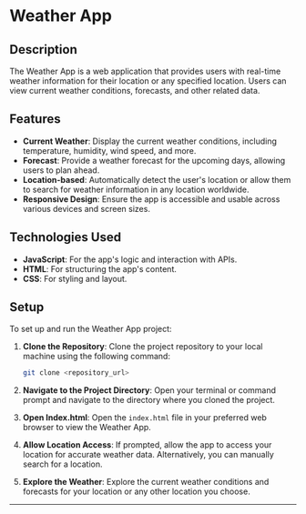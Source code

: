 

# Weather App

## Description

The Weather App is a web application that provides users with real-time weather information for their location or any specified location. Users can view current weather conditions, forecasts, and other related data.

## Features

- **Current Weather**: Display the current weather conditions, including temperature, humidity, wind speed, and more.
- **Forecast**: Provide a weather forecast for the upcoming days, allowing users to plan ahead.
- **Location-based**: Automatically detect the user's location or allow them to search for weather information in any location worldwide.
- **Responsive Design**: Ensure the app is accessible and usable across various devices and screen sizes.

## Technologies Used

- **JavaScript**: For the app's logic and interaction with APIs.
- **HTML**: For structuring the app's content.
- **CSS**: For styling and layout.

## Setup

To set up and run the Weather App project:

1. **Clone the Repository**: Clone the project repository to your local machine using the following command:

   ```bash
   git clone <repository_url>
   ```

2. **Navigate to the Project Directory**: Open your terminal or command prompt and navigate to the directory where you cloned the project.

3. **Open Index.html**: Open the `index.html` file in your preferred web browser to view the Weather App.

4. **Allow Location Access**: If prompted, allow the app to access your location for accurate weather data. Alternatively, you can manually search for a location.

5. **Explore the Weather**: Explore the current weather conditions and forecasts for your location or any other location you choose.

---
